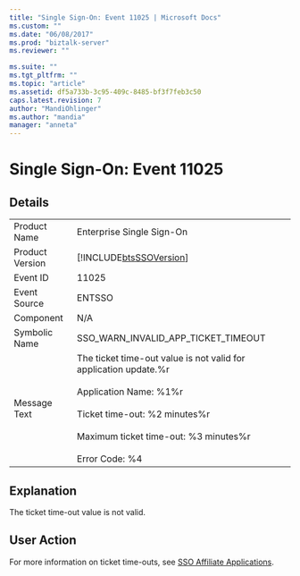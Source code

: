 ```yaml
---
title: "Single Sign-On: Event 11025 | Microsoft Docs"
ms.custom: ""
ms.date: "06/08/2017"
ms.prod: "biztalk-server"
ms.reviewer: ""

ms.suite: ""
ms.tgt_pltfrm: ""
ms.topic: "article"
ms.assetid: df5a733b-3c95-409c-8485-bf3f7feb3c50
caps.latest.revision: 7
author: "MandiOhlinger"
ms.author: "mandia"
manager: "anneta"
---
```

# Single Sign-On: Event 11025
## Details  
  
|                 |                                                                                                                                                                                                                            |
|-----------------|----------------------------------------------------------------------------------------------------------------------------------------------------------------------------------------------------------------------------|
|  Product Name   |                                                                                                 Enterprise Single Sign-On                                                                                                  |
| Product Version |                                                                                 [!INCLUDE[btsSSOVersion](../includes/btsssoversion-md.md)]                                                                                 |
|    Event ID     |                                                                                                           11025                                                                                                            |
|  Event Source   |                                                                                                           ENTSSO                                                                                                           |
|    Component    |                                                                                                            N/A                                                                                                             |
|  Symbolic Name  |                                                                                            SSO_WARN_INVALID_APP_TICKET_TIMEOUT                                                                                             |
|  Message Text   | The ticket time-out value is not valid for application update.%r<br /><br /> Application Name: %1%r<br /><br /> Ticket time-out: %2 minutes%r<br /><br /> Maximum ticket time-out: %3 minutes%r<br /><br /> Error Code: %4 |
  
## Explanation  
 The ticket time-out value is not valid.  
  
## User Action  
 For more information on ticket time-outs, see [SSO Affiliate Applications](../core/sso-affiliate-applications.md).